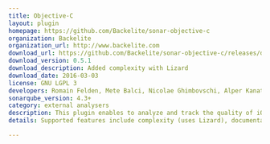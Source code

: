```yaml
---
title: Objective-C
layout: plugin
homepage: https://github.com/Backelite/sonar-objective-c
organization: Backelite
organization_url: http://www.backelite.com
download_url: https://github.com/Backelite/sonar-objective-c/releases/download/0.5.1/backelite-sonar-objective-c-plugin-0.5.1.jar
download_version: 0.5.1
download_description: Added complexity with Lizard
download_date: 2016-03-03
license: GNU LGPL 3
developers: Romain Felden, Mete Balci, Nicolae Ghimbovschi, Alper Kanat
sonarqube_version: 4.3+
category: external analysers
description: This plugin enables to analyze and track the quality of iOS (iPhone, iPad) and MacOS developments.
details: Supported features include complexity (uses Lizard), documentation, duplications, issues (uses OCLint and Faux Pas), size, tests (uses xctool) and code coverage (uses gcovr and slather) 

---
```


